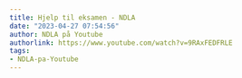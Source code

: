 ```yaml
---
title: Hjelp til eksamen - NDLA
date: "2023-04-27 07:54:56"
author: NDLA på Youtube
authorlink: https://www.youtube.com/watch?v=9RAxFEDFRLE
tags:
- NDLA-pa-Youtube
---
```

